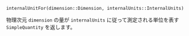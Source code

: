 ```
internalUnitFor(dimension::Dimension, internalUnits::InternalUnits)
```

物理次元 `dimension` の量が `internalUnits` に従って測定される単位を表す `SimpleQuantity` を返します。
